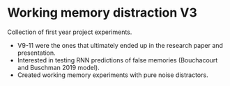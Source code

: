 # Working memory distraction V3
Collection of first year project experiments. 
* V9-11 were the ones that ultimately ended up in the research paper and presentation.
* Interested in testing RNN predictions of false memories (Bouchacourt and Buschman 2019 model). 
* Created working memory experiments with pure noise distractors.
